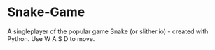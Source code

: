 # Snake-Game
A singleplayer of the popular game Snake (or slither.io) - created with Python. Use W A S D to move.
